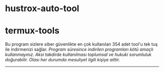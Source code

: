 # hustrox-auto-tool

# termux-tools
Bu program sizlere siber güvenlikte en çok kullanılan 354 adet tool'u tek tuş ile indirmenizi sağlar. _Program süresince indirilen programları kötü amaçlı kullanmayınız. Aksi takdirde kullanılması toplumsal ve hukuki sorumluluk doğurabilir. Olası her durumda mesuliyet ilgili kişiye aittir._

---

